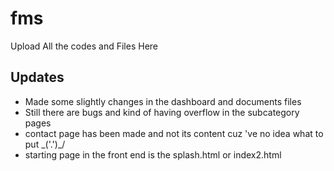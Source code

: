 # fms
Upload All the codes and Files Here
## Updates
- Made some slightly changes in the dashboard and documents files
- Still there are bugs and kind of having overflow in the subcategory pages
- contact page has been made and not its content cuz 've no idea what to put \_('.')_/
- starting page in the front end is the splash.html or index2.html

